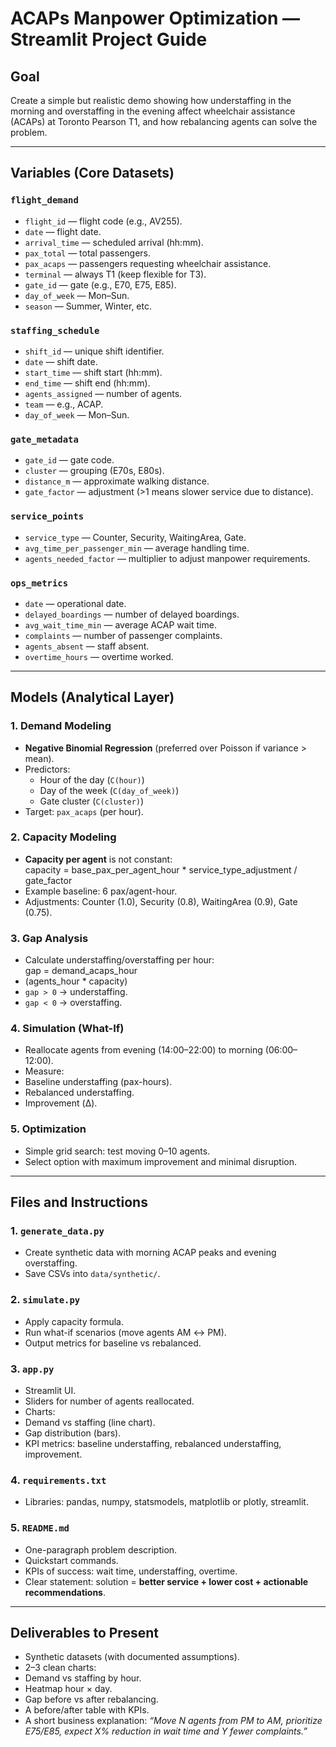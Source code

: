 # ACAPs Manpower Optimization — Streamlit Project Guide

## Goal
Create a simple but realistic demo showing how understaffing in the morning and overstaffing in the evening affect wheelchair assistance (ACAPs) at Toronto Pearson T1, and how rebalancing agents can solve the problem.

---

## Variables (Core Datasets)

### `flight_demand`
- `flight_id` — flight code (e.g., AV255).  
- `date` — flight date.  
- `arrival_time` — scheduled arrival (hh:mm).  
- `pax_total` — total passengers.  
- `pax_acaps` — passengers requesting wheelchair assistance.  
- `terminal` — always T1 (keep flexible for T3).  
- `gate_id` — gate (e.g., E70, E75, E85).  
- `day_of_week` — Mon–Sun.  
- `season` — Summer, Winter, etc.

### `staffing_schedule`
- `shift_id` — unique shift identifier.  
- `date` — shift date.  
- `start_time` — shift start (hh:mm).  
- `end_time` — shift end (hh:mm).  
- `agents_assigned` — number of agents.  
- `team` — e.g., ACAP.  
- `day_of_week` — Mon–Sun.

### `gate_metadata`
- `gate_id` — gate code.  
- `cluster` — grouping (E70s, E80s).  
- `distance_m` — approximate walking distance.  
- `gate_factor` — adjustment (>1 means slower service due to distance).

### `service_points`
- `service_type` — Counter, Security, WaitingArea, Gate.  
- `avg_time_per_passenger_min` — average handling time.  
- `agents_needed_factor` — multiplier to adjust manpower requirements.

### `ops_metrics`
- `date` — operational date.  
- `delayed_boardings` — number of delayed boardings.  
- `avg_wait_time_min` — average ACAP wait time.  
- `complaints` — number of passenger complaints.  
- `agents_absent` — staff absent.  
- `overtime_hours` — overtime worked.

---

## Models (Analytical Layer)

### 1. Demand Modeling
- **Negative Binomial Regression** (preferred over Poisson if variance > mean).  
- Predictors:  
  - Hour of the day (`C(hour)`)  
  - Day of the week (`C(day_of_week)`)  
  - Gate cluster (`C(cluster)`)  
- Target: `pax_acaps` (per hour).  

### 2. Capacity Modeling
- **Capacity per agent** is not constant:  
capacity = base_pax_per_agent_hour * service_type_adjustment / gate_factor
- Example baseline: 6 pax/agent-hour.  
- Adjustments: Counter (1.0), Security (0.8), WaitingArea (0.9), Gate (0.75).  

### 3. Gap Analysis
- Calculate understaffing/overstaffing per hour:  
gap = demand_acaps_hour
- (agents_hour * capacity)
- `gap > 0` → understaffing.  
- `gap < 0` → overstaffing.  

### 4. Simulation (What-If)
- Reallocate agents from evening (14:00–22:00) to morning (06:00–12:00).  
- Measure:
- Baseline understaffing (pax-hours).  
- Rebalanced understaffing.  
- Improvement (Δ).  

### 5. Optimization
- Simple grid search: test moving 0–10 agents.  
- Select option with maximum improvement and minimal disruption.  

---

## Files and Instructions

### 1. `generate_data.py`
- Create synthetic data with morning ACAP peaks and evening overstaffing.  
- Save CSVs into `data/synthetic/`.

### 2. `simulate.py`
- Apply capacity formula.  
- Run what-if scenarios (move agents AM ↔ PM).  
- Output metrics for baseline vs rebalanced.

### 3. `app.py`
- Streamlit UI.  
- Sliders for number of agents reallocated.  
- Charts:  
- Demand vs staffing (line chart).  
- Gap distribution (bars).  
- KPI metrics: baseline understaffing, rebalanced understaffing, improvement.

### 4. `requirements.txt`
- Libraries: pandas, numpy, statsmodels, matplotlib or plotly, streamlit.

### 5. `README.md`
- One-paragraph problem description.  
- Quickstart commands.  
- KPIs of success: wait time, understaffing, overtime.  
- Clear statement: solution = **better service + lower cost + actionable recommendations**.

---

## Deliverables to Present
- Synthetic datasets (with documented assumptions).  
- 2–3 clean charts:  
- Demand vs staffing by hour.  
- Heatmap hour × day.  
- Gap before vs after rebalancing.  
- A before/after table with KPIs.  
- A short business explanation: *“Move N agents from PM to AM, prioritize E75/E85, expect X% reduction in wait time and Y fewer complaints.”*

